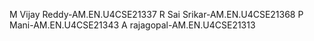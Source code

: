 M Vijay Reddy-AM.EN.U4CSE21337
R Sai Srikar-AM.EN.U4CSE21368
P Mani-AM.EN.U4CSE21343
A rajagopal-AM.EN.U4CSE21313
